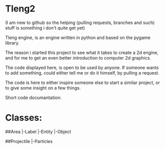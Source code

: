 # Tleng2

(I am new to github so the helping (pulling requests, branches and such) stuff is something i don't quite get yet)

Tleng engine, is an engine written in python and based on the pygame library.

The reason i started this project to see what it takes to create a 2d engine, and for me to get an even better introduction to computer 2d graphics.

The code displayed here, is open to be used by anyone. If someone wants to add something, could either tell me or do it himself, by pulling a request.

The code is here to either inspire someone else to start a similar project, or to give some insight on a few things.

Short code documantation:

# Classes:

##Area
|-Label
|-Entity
|-Object

##Projectile
|-Particles

